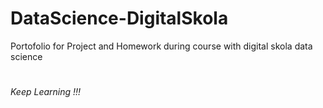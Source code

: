 # DataScience-DigitalSkola
Portofolio for Project and Homework during course with digital skola data science
#
*Keep Learning !!!*
